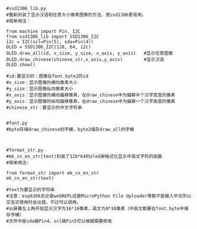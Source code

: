     #ssd1306_lib.py
    #重新封装了显示汉语和任意大小像素图像的方法，使ssd1306更易用。
    #简单用法：
    
    from machine import Pin, I2C
    from ssd1306_lib import SSD1306_I2C
    i2c = I2C(scl=Pin(5), sda=Pin(4))
    OLED = SSD1306_I2C(128, 64, i2c)
    OLED.draw_all(id, x_size, y_size, x_axis, y_axis)   #显示任意图像
    OLED.draw_chinese(chinese_str,x_axis,y_axis)        #显示汉语
    OLED.show()
    
    #id:要显示的：图像在font.byte2的id
    #x_size：显示图像的横向像素大小
    #y_size：显示图像纵向像素大小
    #x_axis：显示图像的横向偏移像素，在draw_chinese中为偏移半个汉字宽度的像素
    #y_axis：显示图像的纵向偏移像素，在draw_chinese中为偏移一个汉字高度的像素
    #chinese_str：要显示的中文字符串


    #font.py
    #byte存储draw_chinese的字模，byte2储存draw_all的字模



    #format_str.py
    #mk_cn_en_str(text)封装了128*64的oled屏格式化显示中英文字符的函数
    #简单用法:
     
    from format_str import mk_cn_en_str
    mk_cn_en_str(text)
    
    #text为要显示的字符串
    #注意：esp8266无论是webREPL还是MicroPython File Uploader等都不能输入中文所以交互式使用时会出错，不过可以调用。
    #从屏幕左上角开始显示汉字为16*16像素，英文为8*16像素（中英文都要在font.byte中储存字模）
    #文件中是sda接Pin4，scl接Pin5可以根据需要修改
